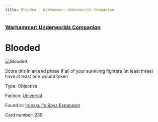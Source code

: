 ```yaml
---
title: Blooded - Warhammer: Underworlds Companion
---
```


### [Warhammer: Underworlds Companion](https://guidokessels.github.io/wh-underworlds)

  

# Blooded

![Blooded](https://warhammerunderworlds.com/wp-content/uploads/sites/6/2017/12/239_ENG-Blooded.png)

Score this in an end phase if all of your surviving fighters (at least three) have at least one wound token

Type: Objective

Faction: [Universal](https://guidokessels.github.io/wh-underworlds/factions/universal)

Found in: [Ironskull's Boyz Expansion](https://guidokessels.github.io/wh-underworlds/locations/ironskulls-boyz-expansion)

Card number: 239
